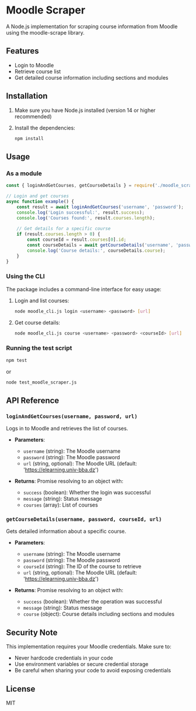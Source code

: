 # Moodle Scraper

A Node.js implementation for scraping course information from Moodle using the moodle-scrape library.

## Features

- Login to Moodle
- Retrieve course list
- Get detailed course information including sections and modules

## Installation

1. Make sure you have Node.js installed (version 14 or higher recommended)

2. Install the dependencies:
   ```bash
   npm install
   ```

## Usage

### As a module

```javascript
const { loginAndGetCourses, getCourseDetails } = require('./moodle_scraper');

// Login and get courses
async function example() {
    const result = await loginAndGetCourses('username', 'password');
    console.log('Login successful:', result.success);
    console.log('Courses found:', result.courses.length);
    
    // Get details for a specific course
    if (result.courses.length > 0) {
        const courseId = result.courses[0].id;
        const courseDetails = await getCourseDetails('username', 'password', courseId);
        console.log('Course details:', courseDetails.course);
    }
}
```

### Using the CLI

The package includes a command-line interface for easy usage:

1. Login and list courses:
   ```bash
   node moodle_cli.js login <username> <password> [url]
   ```

2. Get course details:
   ```bash
   node moodle_cli.js course <username> <password> <courseId> [url]
   ```

### Running the test script

```bash
npm test
```
or
```bash
node test_moodle_scraper.js
```

## API Reference

### `loginAndGetCourses(username, password, url)`

Logs in to Moodle and retrieves the list of courses.

- **Parameters**:
  - `username` (string): The Moodle username
  - `password` (string): The Moodle password
  - `url` (string, optional): The Moodle URL (default: 'https://elearning.univ-bba.dz')

- **Returns**: Promise resolving to an object with:
  - `success` (boolean): Whether the login was successful
  - `message` (string): Status message
  - `courses` (array): List of courses

### `getCourseDetails(username, password, courseId, url)`

Gets detailed information about a specific course.

- **Parameters**:
  - `username` (string): The Moodle username
  - `password` (string): The Moodle password
  - `courseId` (string): The ID of the course to retrieve
  - `url` (string, optional): The Moodle URL (default: 'https://elearning.univ-bba.dz')

- **Returns**: Promise resolving to an object with:
  - `success` (boolean): Whether the operation was successful
  - `message` (string): Status message
  - `course` (object): Course details including sections and modules

## Security Note

This implementation requires your Moodle credentials. Make sure to:
- Never hardcode credentials in your code
- Use environment variables or secure credential storage
- Be careful when sharing your code to avoid exposing credentials

## License

MIT
